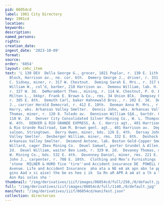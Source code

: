 ```yaml
---
pid: 06054cd
label: 1901 City Directory
key: 1901cd
location: 
keywords: 
description: 
named_persons: 
rights: 
creation_date: 
ingest_date: '2023-10-09'
format: 
source: 
order: '6054'
layout: cmhc_item
text: 'L 130 DEV  Della George G., grocer, 1021 Poplar, r. 130 E. 1ith.  DeMaineville
  Block, Harrison av., ne. cor. 6th.  Demery George J., driver, r. 331 W. 2d.  Deming
  C. Sidney, miner, r. 317 W. Chestnut.  Deming Sarah E. Mrs., r. 317 W. Chestnut.  DeMond
  William W., col’d, barber, 218 Harrison av.  Demoou William, lab. H. C. Dimick,
  r. 327 W. 3d.  DeMorambert Theo., mining, r. 114 W. Chestnut, P. O. Box 252.  Dempsey
  Milton L., bkkpr. Frank E. Brown & Co., rms. 34 Union Blk.  Dempsey Peter L., miner,
  r. 305 E. 8th.  Demuth Carl, baker Hahnewald Bros., r. 202 E. 3d.  Dengler Wayne
  J., carrier Herald Democrat, r. 412 E. 10th.  Denman Anna M. Mrs., r. 112 W. 6th.  Dennez
  Harry, wks. Arkansas Valley Smelter.  Dennis John, wks. Arkansas Valley Smelter.  Dennis
  Thomas, miner, r. 120 8. Toledo av.  Dennison William S§8., bartdr. G. N. Giurcovich,
  110 W. 2d.  Denver City Consolidated Silver Mining Co., W. L. Thompson sec., 106
  W. 4th.  DENVER & RIO GRANDE EXPRESS, A. C. Harris agt., 401 Harrison av.  Denver
  & Rio Grande Railroad, Sam M. Brown genl. agt., 401 Harrison av.  Depler Grant,
  saloon, Stringtown.  Derry Owen, miner, bds. 126 E. 4th.  Dersay John, wks. Arkansas
  Valley Smelter.  Desberger William, miner, rms. 332 E. 6th.  Deshock John, wks.
  Arkansas Valley Smelter.  Desmond Antone, lab. Boston Gold-Copper Smelting Co.  Detrich
  Willard, cager Ibex Mining Co.  Deuel Samuel, porter Grundel & Allen, r. 329 W.
  2d.  Deuel William, waiter Ben Loeb, r. 329 W. 2d.  Devaney Thomas, miner A. M.
  W. Mining Co., bds. 532 E. 4th.  Devenney Daniel, miner, rms. 221 E. 10th.  Devereaux
  John J., carpenter, r. 708 E. 10th.  Clothing and Men’s Furnishings ‘Sens cuovis
  ‘stone  MILNER & HURD fice ‘tire''and Accident insurance DE  POWELL & SMITH narris®!
  Avenue. Life and Accident Insurance  aha ata a NE eA ak apn abn le pp det le sn
  gins Aad x si aise) the be es hee i ik  Sa Rn aR APR A aA at a lh a lah it sR Os
  Aon Rai soles sha '
thumbnail: "/img/derivatives/iiif/images/06054cd/full/250,/0/default.jpg"
full: "/img/derivatives/iiif/images/06054cd/full/1140,/0/default.jpg"
manifest: "/img/derivatives/iiif/06054cd/manifest.json"
collection: directories
---
```

